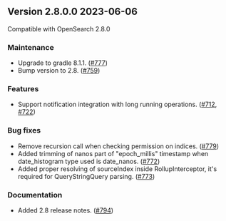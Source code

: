 ## Version 2.8.0.0 2023-06-06

Compatible with OpenSearch 2.8.0

### Maintenance
* Upgrade to gradle 8.1.1. ([#777](https://github.com/opensearch-project/index-management/pull/777))
* Bump version to 2.8. ([#759](https://github.com/opensearch-project/index-management/pull/759))

### Features
* Support notification integration with long running operations. ([#712](https://github.com/opensearch-project/index-management/pull/712), [#722](https://github.com/opensearch-project/index-management/pull/722))

### Bug fixes
* Remove recursion call when checking permission on indices. ([#779](https://github.com/opensearch-project/index-management/pull/779))
* Added trimming of nanos part of "epoch_millis" timestamp when date_histogram type used is date_nanos. ([#772](https://github.com/opensearch-project/index-management/pull/772))
* Added proper resolving of sourceIndex inside RollupInterceptor, it's required for QueryStringQuery parsing. ([#773](https://github.com/opensearch-project/index-management/pull/773))

### Documentation
* Added 2.8 release notes. ([#794](https://github.com/opensearch-project/index-management/pull/794))